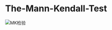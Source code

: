 # The-Mann-Kendall-Test

![MK检验](https://user-images.githubusercontent.com/71971112/182149767-d5b377e2-653d-41dc-8a4e-ffd77534f8fa.png)
